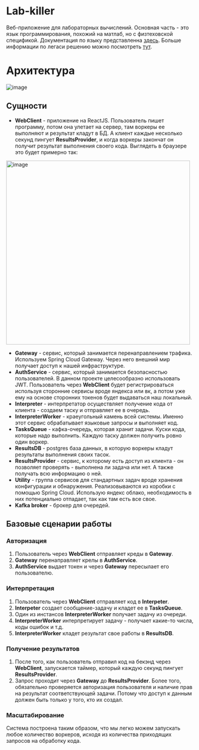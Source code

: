 # Lab-killer

Веб-приложение для лабораторных вычислений.
Основная часть - это язык программирования, похожий на матлаб, но с физтеховской спецификой.
Документация по языку представленна [здесь](https://github.com/timattt/TypeThree/blob/master/manual.pdf). Больше информации по легаси решению можно посмотреть [тут](https://github.com/timattt/Laboratory-calculations-optimizator).

# Архитектура

![image](https://github.com/timattt/TypeThree/assets/25401699/e0ee4363-ed55-4f46-b2ba-ab34cd8db1dd)

## Сущности

* **WebClient** - приложение на ReactJS. Пользователь пишет программу, потом она улетает на сервер, там воркеры ее выполняют и результат кладут в БД. А клиент каждые несколько секунд пингует **ResultsProvider**, и когда воркеры закончат он получит результат выполнения своего кода. Выглядеть в браузере это будет примерно так:
<img width="493" alt="image" src="https://github.com/timattt/TypeThree/assets/25401699/7d43d245-ab3e-4978-80a1-c1c6155e22d4">

* **Gateway** - сервис, который занимается перенаправлением трафика. Используем Spring Cloud Gateway. Через него внешний мир получает доступ к нашей инфраструктуре.
* **AuthService** - сервис, который занимается безопасностью пользователей. В данном проекте целесообразно использовать JWT. Пользователь через **WebClient** будет регистрироваться используя сторонние сервисы вроде яндекса или вк, а потом уже ему на основе сторонних токенов будет выдаваться наш локальный.
* **Interpreter** - интерпретатор осуществляет получение кода от клиента - создаем таску и отправляет ее в очередь.
* **InterpreterWorker** - краеугольный камень всей системы. Именно этот сервис обрабатывает языковые запросы и выполняет код.
* **TasksQueue** - кафка-очередь, которая хранит задачи. Куски кода, которые надо выполнить. Каждую таску должен получить ровно один воркер.
* **ResultsDB** - postgres база данных, в которую воркеры кладут результаты выполнения своих тасок.
* **ResultsProvider** - сервис, к которому есть доступ из клиента - он позволяет проверять - выполнена ли задача или нет. А также получать всю информацию о ней.
* **Utility** - группа сервисов для стандартных задач вроде хранения конфигурации и обнаружения. Реализовываются из коробки с помощью Spring Cloud. Использую яндекс облако, необходимость в них потенциально отпадает, так как там есть все свое.
* **Kafka broker** - брокер для очередей.

## Базовые сценарии работы

### Авторизация

1. Пользователь через **WebClient** отправляет креды в **Gateway**.
2. **Gateway** перенаправляет крелы в **AuthService**.
3. **AuthService** выдает токен и через **Gateway** пересылает его пользователю.

### Интерпретация

1. Пользователь через **WebClient** отправляет код в **Interpeter**.
2. **Interpeter** создает сообщение-задачу и кладет ее в **TasksQueue**.
3. Один из инстансов **InterpreterWorker** получает задачу из очереди.
4. **InterpreterWorker** интерпретирует задачу - получает какие-то числа, коды ошибок и т.д.
5. **InterpreterWorker** кладет результат свое работы в **ResultsDB**.

### Получение результатов

1. После того, как пользователь отправил код на бекэнд через **WebClient**, запускается таймер, который каждую секунд пингует **ResultsProvider**.
2. Запрос проходит через **Gateway** до **ResultsProvider**. Более того, обязательно проверяется авторизация пользователя и наличие прав на результат соответствующей задачи. Потому что доступ к данным должен быть только у того, кто их создал.

### Масштабирование

Система построена таким образом, что мы легко можем запускать любое количество воркеров, исходя из количества приходящих запросов на обработку кода.
